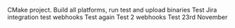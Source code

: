 CMake project. Build all platforms, run test and upload binaries
Test Jira integration
test webhooks
Test again
Test 2 webhooks
Test 23rd November
